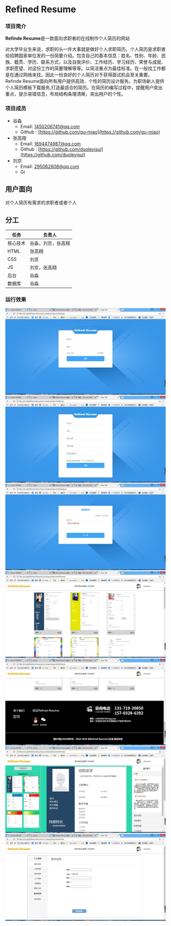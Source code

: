 ﻿# Refined Resume

### 项目简介

**Refinde Resume**是一款面向求职者的在线制作个人简历的网站

对大学毕业生来说，求职的头一件大事就是做好个人求职简历。个人简历是求职者给招聘国家单位发的一份简要介绍。包含自己的基本信息：姓名、性别、年龄、民族、籍贯、学历、联系方式，以及自我评价、工作经历、学习经历、荣誉与成就、求职愿望、对这份工作的简要理解等等。以简洁重点为最佳标准。在一般找工作都是在通过网络来找，因此一份良好的个人简历对于获得面试机会至关重要。  
Refinde Resume面向所有用户提供高效、个性的简历设计服务。为职场新人提供个人简历模板下载服务,打造最适合的简历。在简历的编写过程中，提醒用户突出重点，提示易错信息，布局结构条理清晰，突出用户的个性。

### 项目成员

* 谷淼 
    * Email: <1450206741@qq.com>
    * Github : [https://github.com/gu-miao](https://github.com/gu-miao)
* 张高翔 
    * Email: <1694474987@qq.com>
    * Github : [https://github.com/duoleyisui](https://github.com/duoleyisui)
* 刘京 
    * Email: <295062608@qq.com>
    * Gi

## 用户面向

对个人简历有需求的求职者或者个人

## 分工

任务|负责人
-|-
核心技术|谷淼，刘京，张高翔
HTML|张高翔
CSS|刘京
JS|刘京，张高翔
后台|谷淼
数据库|谷淼


### 运行效果
<img src="images/1.jpg"/>
<img src="images/2.jpg"/>
<img src="images/3.jpg"/>
<img src="images/4.jpg"/>
<img src="images/5.jpg"/>
<img src="images/6.jpg"/>
<img src="images/7.jpg"/>
